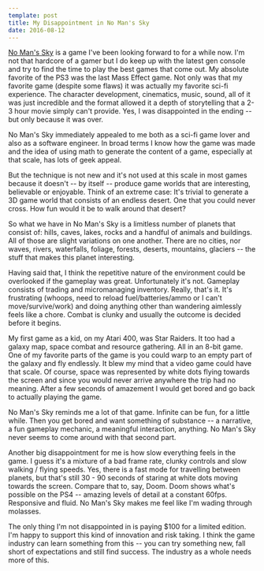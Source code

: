 ```yaml
---
template: post
title: My Disappointment in No Man's Sky
date: 2016-08-12
---
```


[No Man's Sky](http://www.no-mans-sky.com/) is a game I've been looking forward to for a while now. I'm not that hardcore of a gamer but I do keep up with the latest gen console and try to find the time to play the best games that come out. My absolute favorite of the PS3 was the last Mass Effect game. Not only was that my favorite game (despite some flaws) it was actually my favorite sci-fi experience. The character development, cinematics, music, sound, all of it was just incredible and the format allowed it a depth of storytelling that a 2-3 hour movie simply can't provide. Yes, I was disappointed in the ending -- but only because it was over.

No Man's Sky immediately appealed to me both as a sci-fi game lover and also as a software engineer. In broad terms I know how the game was made and the idea of using math to generate the content of a game, especially at that scale, has lots of geek appeal.

But the technique is not new and it's not used at this scale in most games because it doesn't -- by itself -- produce game worlds that are interesting, believable or enjoyable. Think of an extreme case: It's trivial to generate a 3D game world that consists of an endless desert. One that you could never cross. How fun would it be to walk around that desert?

So what we have in No Man's Sky is a limitless number of planets that consist of: hills, caves, lakes, rocks and a handful of animals and buildings. All of those are slight variations on one another. There are no cities, nor waves, rivers, waterfalls, foliage, forests, deserts, mountains, glaciers -- the stuff that makes this planet interesting.

Having said that, I think the repetitive nature of the environment could be overlooked if the gameplay was great. Unfortunately it's not. Gameplay consists of trading and micromanaging inventory. Really, that's it. It's frustrating (whoops, need to reload fuel/batteries/ammo or I can't move/survive/work) and doing anything other than wandering aimlessly feels like a chore. Combat is clunky and usually the outcome is decided before it begins.

My first game as a kid, on my Atari 400, was Star Raiders. It too had a galaxy map, space combat and resource gathering. All in an 8-bit game. One of my favorite parts of the game is you could warp to an empty part of the galaxy and fly endlessly. It blew my mind that a video game could have that scale. Of course, space was represented by white dots flying towards the screen and since you would never arrive anywhere the trip had no meaning. After a few seconds of amazement I would get bored and go back to actually playing the game.

No Man's Sky reminds me a lot of that game. Infinite can be fun, for a little while. Then you get bored and want something of substance -- a narrative, a fun gameplay mechanic, a meaningful interaction, anything. No Man's Sky never seems to come around with that second part.

Another big disappointment for me is how slow everything feels in the game. I guess it's a mixture of a bad frame rate, clunky controls and slow walking / flying speeds. Yes, there is a fast mode for travelling between planets, but that's still 30 - 90 seconds of staring at white dots moving towards the screen. Compare that to, say, Doom. Doom shows what's possible on the PS4 -- amazing levels of detail at a constant 60fps. Responsive and fluid. No Man's Sky makes me feel like I'm wading through molasses.

The only thing I'm not disappointed in is paying $100 for a limited edition. I'm happy to support this kind of innovation and risk taking. I think the game industry can learn something from this -- you can try something new, fall short of expectations and still find success. The industry as a whole needs more of this.
